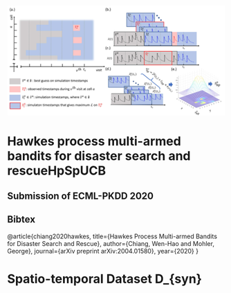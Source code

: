 <img src = "./Figure/FrameWork.jpg" width=700>


# Hawkes process multi-armed bandits for disaster search and rescueHpSpUCB 
## Submission of ECML-PKDD 2020

## Bibtex
@article{chiang2020hawkes,
  title={Hawkes Process Multi-armed Bandits for Disaster Search and Rescue},
  author={Chiang, Wen-Hao and Mohler, George},
  journal={arXiv preprint arXiv:2004.01580},
  year={2020}
}

# Spatio-temporal Dataset D_{syn}



